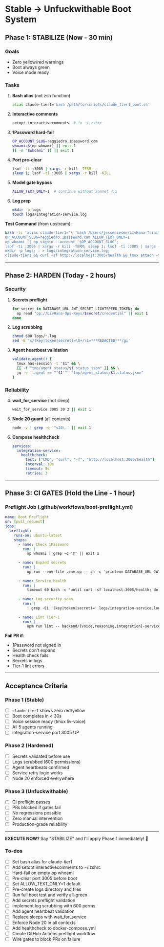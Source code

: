 <!-- dd6315fd-e9db-4281-bc27-6509e33c3a8d 58a2333f-19e8-4c48-83b8-862e6b2fcc21 -->
# Stable → Unfuckwithable Boot System

## Phase 1: STABILIZE (Now - 30 min)

### Goals
- Zero yellow/red warnings
- Boot always green
- Voice mode ready

### Tasks
1. **Bash alias** (not zsh function)
   ```bash
   alias claude-tier1='bash /path/to/scripts/claude_tier1_boot.sh'
   ```

2. **Interactive comments**
   ```bash
   setopt interactivecomments  # in ~/.zshrc
   ```

3. **1Password hard-fail**
   ```bash
   OP_ACCOUNT_SLUG=reggiedro.1password.com
   whoami=$(op whoami) || exit 1
   [[ -n "$whoami" ]] || exit 1
   ```

4. **Port pre-clear**
   ```bash
   lsof -ti :3005 | xargs -r kill -TERM
   sleep 1; lsof -ti :3005 | xargs -r kill -KILL
   ```

5. **Model gate bypass**
   ```bash
   ALLOW_TEXT_ONLY=1  # continue without Sonnet 4.5
   ```

6. **Log prep**
   ```bash
   mkdir -p logs
   touch logs/integration-service.log
   ```

**Test Command** (from upstream):
```bash
bash -lc 'alias claude-tier1='\''bash /Users/jesseniesen/LivHana-Trinity-Local/LivHana-SoT/scripts/claude_tier1_boot.sh'\''; 
OP_ACCOUNT_SLUG=reggiedro.1password.com ALLOW_TEXT_ONLY=1 
op whoami || op signin --account "$OP_ACCOUNT_SLUG"; 
lsof -ti :3005 | xargs -r kill -TERM; sleep 1; lsof -ti :3005 | xargs -r kill -KILL; 
mkdir -p logs; : > logs/integration-service.log; 
claude-tier1 && curl -sf http://localhost:3005/health && tmux attach -t liv-voice'
```

---

## Phase 2: HARDEN (Today - 2 hours)

### Security
1. **Secrets preflight**
   ```bash
   for secret in DATABASE_URL JWT_SECRET LIGHTSPEED_TOKEN; do
     op read "op://LivHana-Ops-Keys/$secret/credential" || exit 1
   done
   ```

2. **Log scrubbing**
   ```bash
   chmod 600 logs/*.log
   sed -E 's/(key|token|secret)=\S+/\1=***REDACTED***/gi'
   ```

3. **Agent heartbeat validation**
   ```bash
   validate_agent() {
     tmux has-session -t "$1" && \
     [[ -f "tmp/agent_status/$1.status.json" ]] && \
     jq -e '.agent == "'$1'"' "tmp/agent_status/$1.status.json"
   }
   ```

### Reliability
4. **wait_for_service** (not sleep)
   ```bash
   wait_for_service 3005 30 2 || exit 1
   ```

5. **Node 20 guard** (all contexts)
   ```bash
   node -v | grep -q '^v20\.' || exit 1
   ```

6. **Compose healthcheck**
   ```yaml
   services:
     integration-service:
       healthcheck:
         test: ["CMD", "curl", "-f", "http://localhost:3005/health"]
         interval: 10s
         timeout: 5s
         retries: 3
   ```

---

## Phase 3: CI GATES (Hold the Line - 1 hour)

### Preflight Job (.github/workflows/boot-preflight.yml)
```yaml
name: Boot Preflight
on: [pull_request]
jobs:
  preflight:
    runs-on: ubuntu-latest
    steps:
      - name: Check 1Password
        run: |
          op whoami | grep -q '@' || exit 1
          
      - name: Expand secrets
        run: |
          op run --env-file .env.op -- sh -c 'printenv DATABASE_URL JWT_SECRET LIGHTSPEED_TOKEN' >/dev/null
          
      - name: Service health
        run: |
          timeout 60 bash -c 'until curl -sf localhost:3005/health; do sleep 2; done'
          
      - name: Log security scan
        run: |
          ! grep -Ei '(key|token|secret)=' logs/integration-service.log
          
      - name: Lint Tier-1
        run: |
          npm run lint -- backend/{voice,reasoning,integration}-service frontend/vibe-cockpit
```

**Fail PR if**:
- 1Password not signed in
- Secrets don't expand
- Health check fails
- Secrets in logs
- Tier-1 lint errors

---

## Acceptance Criteria

### Phase 1 (Stable)
- [ ] `claude-tier1` shows zero red/yellow
- [ ] Boot completes in < 30s
- [ ] Voice session ready (tmux liv-voice)
- [ ] All 5 agents running
- [ ] integration-service port 3005 UP

### Phase 2 (Hardened)
- [ ] Secrets validated before use
- [ ] Logs scrubbed (600 permissions)
- [ ] Agent heartbeats confirmed
- [ ] Service retry logic works
- [ ] Node 20 enforced everywhere

### Phase 3 (Unfuckwithable)
- [ ] CI preflight passes
- [ ] PRs blocked if gates fail
- [ ] No regressions possible
- [ ] Zero manual intervention
- [ ] Production-grade reliability

---

**EXECUTE NOW?** Say "STABILIZE" and I'll apply Phase 1 immediately! 🚀

### To-dos

- [ ] Set bash alias for claude-tier1
- [ ] Add setopt interactivecomments to ~/.zshrc
- [ ] Hard-fail on empty op whoami
- [ ] Pre-clear port 3005 before boot
- [ ] Set ALLOW_TEXT_ONLY=1 default
- [ ] Pre-create logs directory and files
- [ ] Run full boot test and verify all-green
- [ ] Add secrets preflight validation
- [ ] Implement log scrubbing with 600 perms
- [ ] Add agent heartbeat validation
- [ ] Replace sleeps with wait_for_service
- [ ] Enforce Node 20 in all contexts
- [ ] Add healthcheck to docker-compose.yml
- [ ] Create GitHub Actions preflight workflow
- [ ] Wire gates to block PRs on failure